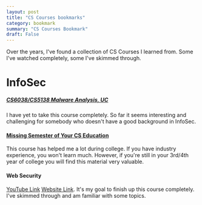 ```yaml
---
layout: post
title: "CS Courses bookmarks"
category: bookmark
summary: "CS Courses Bookmark"
draft: False
---
```


Over the years, I've found a collection of CS Courses I learned from.
Some I've watched completely, some I've skimmed through.


# InfoSec

##### [CS6038/CS5138 Malware Analysis, UC](https://class.malware.re/)
I have yet to take this course completely. So far it seems interesting
and challenging for somebody who doesn't have a good background in InfoSec.

#### [Missing Semester of Your CS Education](https://missing.csail.mit.edu/)
This course has helped me a lot during college. If you have industry experience,
you won't learn much. However, if you're still in your 3rd/4th year of college
you will find this material very valuable.

#### Web Security

[YouTube Link](https://youtube.com/playlist?list=PL1y1iaEtjSYiiSGVlL1cHsXN_kvJOOhu-&si=HLJlv3sifuKoYGyF)
[Website Link](https://web.stanford.edu/class/cs253/). It's my goal to finish up this course completely.
I've skimmed through and am familiar with some topics.
